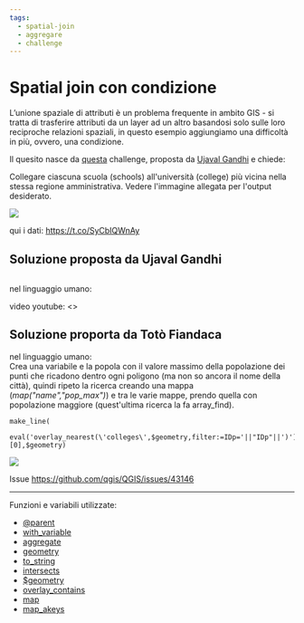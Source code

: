 ```yaml
---
tags:
  - spatial-join
  - aggregare
  - challenge
---
```


# Spatial join con condizione

L’unione spaziale di attributi è un problema frequente in ambito GIS - si tratta di trasferire attributi da un layer ad un altro basandosi solo sulle loro reciproche relazioni spaziali, in questo esempio aggiungiamo una difficoltà in più, ovvero, una condizione. 

Il quesito nasce da [questa](https://twitter.com/spatialthoughts/status/1695021747177951435) challenge, proposta da [Ujaval Gandhi](https://twitter.com/spatialthoughts) e chiede:

Collegare ciascuna scuola (schools) all'università (college) più vicina nella stessa regione amministrativa. Vedere l'immagine allegata per l'output desiderato.

[![](https://pbs.twimg.com/media/F4Xs3mOb0AAeO6F?format=jpg&name=large)](https://pbs.twimg.com/media/F4Xs3mOb0AAeO6F?format=jpg&name=largee)

qui i dati: <https://t.co/SyCbIQWnAy>

## Soluzione proposta da Ujaval Gandhi

```

```

nel linguaggio umano:<br>

video youtube: <>

## Soluzione proporta da Totò Fiandaca

nel linguaggio umano:<br>
Crea una variabile e la popola con il valore massimo della popolazione dei punti che ricadono dentro ogni poligono (ma non so ancora il nome della città), quindi ripeto la ricerca creando una mappa (_map("name","pop_max")_) e tra le varie mappe, prendo quella con popolazione maggiore (quest'ultima ricerca la fa array_find).

```
make_line(
  eval('overlay_nearest(\'colleges\',$geometry,filter:=IDp='||"IDp"||')')[0],$geometry)
```
![](https://pbs.twimg.com/media/F4YuPazXsAArWvV?format=jpg&name=large)

Issue <https://github.com/qgis/QGIS/issues/43146>

---

Funzioni e variabili utilizzate:

* [@parent](../gr_funzioni/variabili/parent.md)
* [with_variable](../gr_funzioni/variabili/with_variable.md)
* [aggregate](../gr_funzioni/aggrega/aggrega_unico.md#aggregate)
* [geometry](../gr_funzioni/geometria/geometria_unico.md#geometry)
* [to_string](../gr_funzioni/stringhe_di_testo/stringhe_di_testo_unico.md#to_string)
* [intersects](../gr_funzioni/geometria/geometria_unico.md#intersects)
* [$geometry](../gr_funzioni/geometria/geometria_unico.md#geometry)
* [overlay_contains](../gr_funzioni/geometria/geometria_unico.md#overlay_contains)
* [map](../gr_funzioni/maps/maps_unico.md#map)
* [map_akeys](../gr_funzioni/maps/maps_unico.md#map_akeys)

